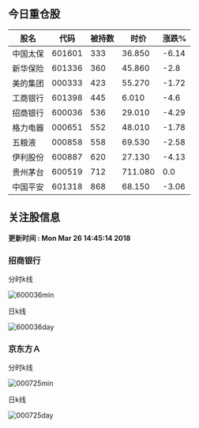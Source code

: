 
## 今日重仓股 

|股名|代码|被持数|时价|涨跌%|
|---|---|---|---|---|
|中国太保|601601|333|36.850|-6.14|
|新华保险|601336|360|45.860|-2.8|
|美的集团|000333|423|55.270|-1.72|
|工商银行|601398|445|6.010|-4.6|
|招商银行|600036|536|29.010|-4.29|
|格力电器|000651|552|48.010|-1.78|
|五粮液|000858|558|69.530|-2.58|
|伊利股份|600887|620|27.130|-4.13|
|贵州茅台|600519|712|711.080|0.0|
|中国平安|601318|868|68.150|-3.06|

## 关注股信息
**更新时间 : Mon Mar 26 14:45:14 2018**
### 招商银行 
分时k线

![600036min](http://image.sinajs.cn/newchart/min/n/sh600036.gif)

日k线

![600036day](http://image.sinajs.cn/newchart/daily/n/sh600036.gif)

### 京东方Ａ 
分时k线

![000725min](http://image.sinajs.cn/newchart/min/n/sz000725.gif)

日k线

![000725day](http://image.sinajs.cn/newchart/daily/n/sz000725.gif)
